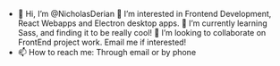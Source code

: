 - 👋 Hi, I’m @NicholasDerian
👀 I’m interested in Frontend Development, React Webapps and Electron desktop apps.
🌱 I’m currently learning Sass, and finding it to be really cool!
💞️ I’m looking to collaborate on FrontEnd project work. Email me if interested!
- 📫 How to reach me: Through email or by phone

<!---
NicholasDerian/NicholasDerian is a ✨ special ✨ repository because its `README.md` (this file) appears on your GitHub profile.
You can click the Preview link to take a look at your changes.
--->
